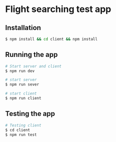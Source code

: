 # Flight searching test app

## Installation

```bash
$ npm install && cd client && npm install
```

## Running the app

```bash
# Start server and client
$ npm run dev

# start server
$ npm run sever

# start client
$ npm run client
```

## Testing the app

```bash
# Testing client
$ cd client
$ npm run test
```
